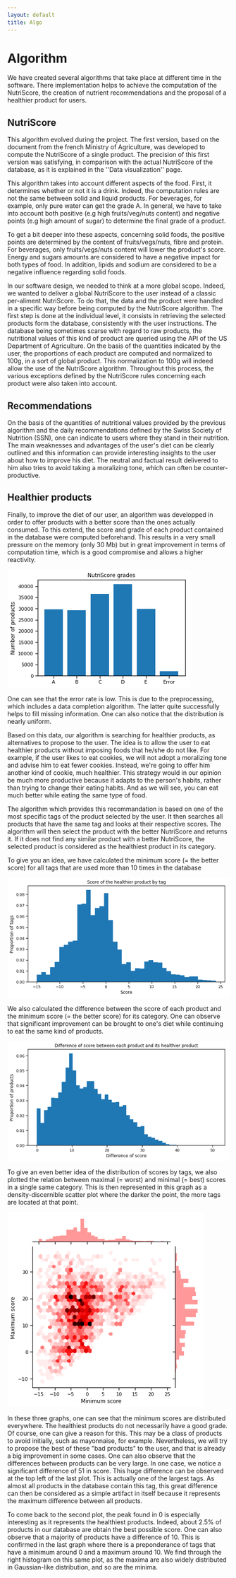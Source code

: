 ```yaml
---
layout: default
title: Algo
---
```

# Algorithm
We have created several algorithms that take place at different time in the software. There implementation helps to achieve the computation of the NutriScore, the creation of nutrient recommendations and the proposal of a healthier product for users.

## NutriScore
This algorithm evolved during the project. The first version, based on the document from the french Ministry of Agriculture, was developed to compute the NutriScore of a single product. The precision of this first version was satisfying, in comparison with the actual NutriScore of the database, as it is explained in the ''Data visualization'' page. 

This algorithm takes into account different aspects of the food. First, it determines whether or not it is a drink. Indeed, the computation rules are not the same between solid and liquid products. For beverages, for example, only pure water can get the grade A. In general, we have to take into account both positive (e.g high fruits/veg/nuts content) and negative points (e.g high amount of sugar) to determine the final grade of a product.

To get a bit deeper into these aspects, concerning solid foods, the positive points are determined by the content of fruits/vegs/nuts, fibre and protein. For beverages, only fruits/vegs/nuts content will lower the product's score. Energy and sugars amounts are considered to have a negative impact for both types of food. In addition, lipids and sodium are considered to be a negative influence regarding solid foods.

In our software design, we needed to think at a more global scope. Indeed, we wanted to deliver a global NutriScore to the user instead of a classic per-aliment NutriScore. To do that, the data and the product were handled in a specific way before being computed by the NutriScore algorithm. The first step is done at the individual level, it consists in retrieving the selected products form the database, consistently with the user instructions. The database being sometimes scarse with regard to raw products, the nutritional values of this kind of product are queried using the API of the US Department of Agriculture. On the basis of the quantities indicated by the user, the proportions of each product are computed and normalized to 100g, in a sort of global product. This normalization to 100g will indeed  allow the use of the NutriScore algorithm. Throughout this process, the various exceptions defined by the NutriScore rules concerning each product were also taken into account.

## Recommendations
On the basis of the quantities of nutritional values provided by the previous algorithm and the daily recommendations defined by the Swiss Society of Nutrition (SSN), one can indicate to users where they stand in their nutrition. The main weaknesses and advantages of the user's diet can be clearly outlined and this information can provide interesting insights to the user about how to improve his diet. The neutral and factual result delivered to him also tries to avoid taking a moralizing tone, which can often be counter-productive.

## Healthier products
Finally, to improve the diet of our user, an algorithm was developped in order to offer products with a better score than the ones actually consumed. To this extend, the score and grade of each product contained in the database were computed beforehand. This results in a very small pressure on the memory (only 30 Mb) but in great improvement in terms of computation time, which is a good compromise and allows a higher reactivity.

![png](./image/grade_proportion.png)

One can see that the error rate is low. This is due to the preprocessing, which includes a data completion algorithm. The latter quite successfully helps to fill missing information. One can also notice that the distribution is nearly uniform.

Based on this data, our algorithm is searching for healthier products, as alternatives to propose to the user. The idea is to allow the user to eat healthier products without imposing foods that he/she do not like. For example, if the user likes to eat cookies, we will not adopt a moralizing tone and advise him to eat fewer cookies. Instead, we're going to offer him another kind of cookie, much healthier. This strategy would in our opinion be much more productive because it adapts to the person's habits, rather than trying to change their eating habits. And as we will see, you can eat much better while eating the same type of food.

The algorithm which provides this recommandation is based on one of the most specific tags of the product selected by the user. It then searches all products that have the same tag and looks at their respective scores. The algorithm will then select the product with the better NutriScore and returns it. If it does not find any similar product with a better NutriScore, the selected product is considered as the healthiest product in its category. 

To give you an idea, we have calculated the minimum score (= the better score) for all tags that are used more than 10 times in the database

![png](./image/min_score.png)

We also calculated the difference between the score of each product and the minimum score (= the better score) for its category. One can observe that significant improvement can be brought to one's diet while continuing to eat the same kind of products.

![png](./image/diff_score.png)

To give an even better idea of the distribution of scores by tags, we also plotted the relation between maximal (= worst) and minimal (= best) scores in a single same category. This is then represented in this graph as a density-discernible scatter plot where the darker the point, the more tags are located at that point. 

![png](./image/max_min_score.png)

In these three graphs, one can see that the minimum scores are distributed everywhere. The healthiest products do not necessarily have a good grade. Of course, one can give a reason for this. This may be a class of products to avoid initially, such as mayonnaise, for example. Nevertheless, we will try to propose the best of these "bad products" to the user, and that is already a big improvement in some cases. One can also observe that the differences between products can be very large. In one case, we notice a significant difference of 51 in score. This huge difference can be observed at the top left of the last plot. This is actually one of the largest tags. As almost all products in the database contain this tag, this great difference can then be considered as a simple artifact in itself because it represents the maximum difference between all products.

To come back to the second plot, the peak found in 0 is especially interesting as it represents the healthiest products. Indeed, about 2.5% of products in our database are obtain the best possible score. One can also observe that a majority of products have a difference of 10. This is confirmed in the last graph where there is a preponderance of tags that have a minimum around 0 and a maximum around 10. We find through the right histogram on this same plot, as the maxima are also widely distributed in Gaussian-like distribution, and so are the minima.

